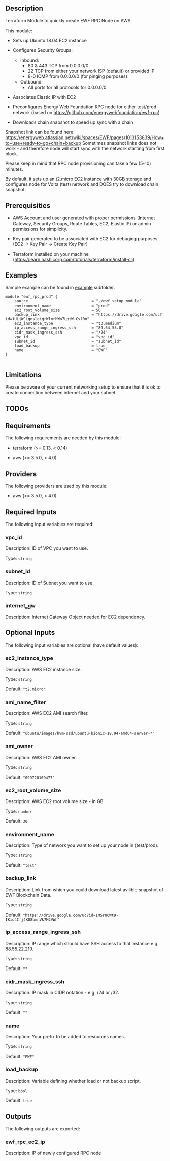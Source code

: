 ## Description
Terraform Module to quickly create EWF RPC Node on AWS.

This module:

  - Sets up Ubuntu 18.04 EC2 instance
  - Configures Security Groups:
    - Inbound:
      - 80 & 443 TCP from 0.0.0.0/0
      - 22 TCP from either your network ISP (default) or provided IP
      - 8-0 ICMP from 0.0.0.0/0 (for pinging purposes)
    - Outbound:
      - All ports for all protocols for 0.0.0.0/0   

  - Associates Elastic IP with EC2
  - Preconfigures Energy Web Foundation RPC node for either test/prod network (based on https://github.com/energywebfoundation/ewf-rpc)
  - Downloads chain snapshot to speed up sync with a chain

Snapshot link can be found here: https://energyweb.atlassian.net/wiki/spaces/EWF/pages/1013153839/How+to+use+ready-to-go+chain+backup
Sometimes snapshot links does not work - and therefore node will start sync with the network starting from first block.

Please keep in mind that RPC node provisioning can take a few (5-10) minutes.

By default, it sets up an t2.micro EC2 instance with 30GB storage and configures node for Volta (test) network and DOES try to download chain snapshot.

## Prerequisities

- AWS Account and user generated with proper permissions (Internet Gateway, Security Groups, Route Tables, EC2, Elastic IP) or admin permissions for simplicity.

- Key pair generated to be associated with EC2 for debuging purposes (EC2 -> Key Pair -> Create Key Pair)

- Terraform installed on your machine (https://learn.hashicorp.com/tutorials/terraform/install-cli)

## Examples
Sample example can be found in [example](./example) subfolder.

```hcl
module "ewf_rpc_prod" {
    source                            = "./ewf_setup_module"
    environment_name                  = "prod"
    ec2_root_volume_size              = 50
    backup_link                       = "https://drive.google.com/uc?id=1ULjWCLgnsleigrWlmrhWo7LptW-Csl0n"
    ec2_instance_type                 = "t3.medium"
    ip_access_range_ingress_ssh       = "89.64.55.0"
    cidr_mask_ingress_ssh             = "/24"
    vpc_id                            = "vpc_id"
    subnet_id                         = "subnet_id"
    load_backup                       = true
    name                              = "EWF"
}


```

## Limitations
Please be aware of your current networking setup to ensure that it is ok to create connection between internet and your subnet

## TODOs

<!-- BEGINNING OF PRE-COMMIT-TERRAFORM DOCS HOOK -->
## Requirements

The following requirements are needed by this module:

- terraform (>= 0.13, < 0.14)

- aws (>= 3.5.0, < 4.0)

## Providers

The following providers are used by this module:

- aws (>= 3.5.0, < 4.0)

## Required Inputs

The following input variables are required:

### vpc\_id

Description: ID of VPC you want to use.

Type: `string`

### subnet\_id

Description: ID of Subnet you want to use.

Type: `string`

### internet\_gw

Description: Internet Gateway Object needed for EC2 dependency.


## Optional Inputs

The following input variables are optional (have default values):

### ec2\_instance\_type

Description: AWS EC2 instance size.

Type: `string`

Default: `"t2.micro"`

### ami\_name\_filter

Description: AWS EC2 AMI search filter.

Type: `string`

Default: `"ubuntu/images/hvm-ssd/ubuntu-bionic-18.04-amd64-server-*"`

### ami\_owner

Description: AWS EC2 AMI owner.

Type: `string`

Default: `"099720109477"`

### ec2\_root\_volume\_size

Description: AWS EC2 root volume size - in GB.

Type: `number`

Default: `30`

### environment\_name

Description: Type of network you want to set up your node in (test/prod).

Type: `string`

Default: `"test"`

### backup\_link

Description: Link from which you could download latest avilible snapshot of EWF Blockchain Data.

Type: `string`

Default: `"https://drive.google.com/uc?id=1MSrU6Wt9-IKio4Ifj4K08bmnVk7M2VWh"`

### ip\_access\_range\_ingress\_ssh

Description: IP range which should have SSH access to that instance e.g. 88.55.22.219.

Type: `string`

Default: `""`

### cidr\_mask\_ingress\_ssh

Description: IP mask in CIDR notation - e.g. /24 or /32.

Type: `string`

Default: `""`

### name

Description: Your prefix to be added to resources names.

Type: `string`

Default: `"EWF"`

### load\_backup

Description: Variable defining whether load or not backup script.

Type: `bool`

Default: `true`

## Outputs

The following outputs are exported:

### ewf\_rpc\_ec2\_ip

Description: IP of newly configured RPC node


<!-- END OF PRE-COMMIT-TERRAFORM DOCS HOOK -->

